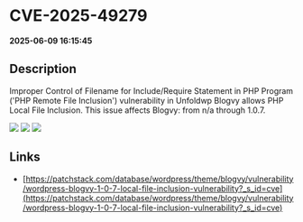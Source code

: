 # CVE-2025-49279

**2025-06-09 16:15:45**

## Description
Improper Control of Filename for Include/Require Statement in PHP Program ('PHP Remote File Inclusion') vulnerability in Unfoldwp Blogvy allows PHP Local File Inclusion. This issue affects Blogvy: from n/a through 1.0.7.

![](https://img.shields.io/static/v1?label=Score&message=8.1&color=red)
![](https://img.shields.io/static/v1?label=Severity&message=HIGH&color=red)
![](https://img.shields.io/static/v1?label=CWE&message=RFI&color=green)

## Links
- [https://patchstack.com/database/wordpress/theme/blogvy/vulnerability/wordpress-blogvy-1-0-7-local-file-inclusion-vulnerability?_s_id=cve](https://patchstack.com/database/wordpress/theme/blogvy/vulnerability/wordpress-blogvy-1-0-7-local-file-inclusion-vulnerability?_s_id=cve)
